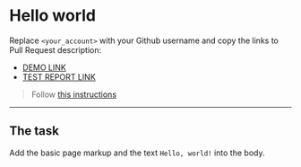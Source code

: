 # Hello world
Replace `<your_account>` with your Github username and copy the links to Pull Request description:
- [DEMO LINK](https://PeterShp.github.io/layout_hello-world/)
- [TEST REPORT LINK](https://PeterShp.github.io/layout_hello-world/report/html_report/)

> Follow [this instructions](https://mate-academy.github.io/layout_task-guideline/#how-to-solve-the-layout-tasks-on-github)
___

## The task
Add the basic page markup and the text `Hello, world!` into the body.
